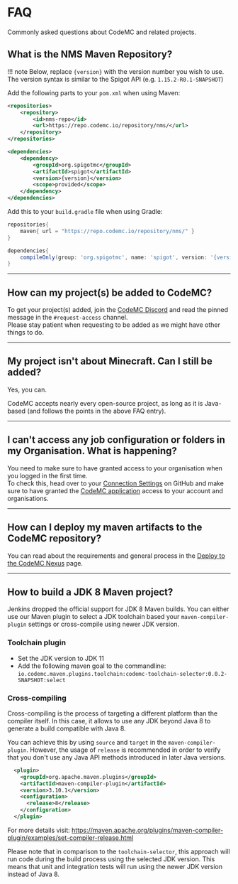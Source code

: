 [Discord]: https://discord.gg/AGcFMu6
[Connection Settings]: https://github.com/settings/applications
[CodeMC application]: https://github.com/settings/connections/applications/2debe3b061b244423bf5


# FAQ

Commonly asked questions about CodeMC and related projects.

## What is the NMS Maven Repository?

!!! note
    Below, replace `{version}` with the version number you wish to use.  
    The version syntax is similar to the Spigot API (e.g. `1.15.2-R0.1-SNAPSHOT`)

Add the following parts to your `pom.xml` when using Maven:  
```xml
<repositories>
    <repository>
        <id>nms-repo</id>
        <url>https://repo.codemc.io/repository/nms/</url>
    </repository>
</repositories>

<dependencies>
    <dependency>
        <groupId>org.spigotmc</groupId>
        <artifactId>spigot</artifactId>
        <version>{version}</version>
        <scope>provided</scope>
    </dependency>
</dependencies>
```

Add this to your `build.gradle` file when using Gradle:
```groovy
repositories{
    maven{ url = "https://repo.codemc.io/repository/nms/" }
}

dependencies{
    compileOnly(group: 'org.spigotmc', name: 'spigot', version: '{version}')
}
```

----
## How can my project(s) be added to CodeMC?

To get your project(s) added, join the [CodeMC Discord][Discord] and read the pinned message in the `#request-access` channel.  
Please stay patient when requesting to be added as we might have other things to do.

----
## My project isn't about Minecraft. Can I still be added?

Yes, you can.

CodeMC accepts nearly every open-source project, as long as it is Java-based (and follows the points in the above FAQ entry).

----
## I can't access any job configuration or folders in my Organisation. What is happening?
You need to make sure to have granted access to your organisation when you logged in the first time.  
To check this, head over to your [Connection Settings] on GitHub and make sure to have granted the [CodeMC application] access to your account and organisations.

----
## How can I deploy my maven artifacts to the CodeMC repository?

You can read about the requirements and general process in the [Deploy to the CodeMC Nexus](../jenkins/deploy/) page.

----
## How to build a JDK 8 Maven project?

Jenkins dropped the official support for JDK 8 Maven builds. You can either use our Maven plugin to select a JDK toolchain based your `maven-compiler-plugin` settings or cross-compile using newer JDK version.

### Toolchain plugin

- Set the JDK version to JDK 11
- Add the following maven goal to the commandline:
`io.codemc.maven.plugins.toolchain:codemc-toolchain-selector:0.0.2-SNAPSHOT:select`

### Cross-compiling

Cross-compiling is the process of targeting a different platform than the compiler itself. In this case, it allows to use any JDK beyond Java 8 to generate a build compatible with Java 8.

You can achieve this by using `source` and `target` in the `maven-compiler-plugin`. However, the usage of `release` is recommended in order to verify that you don't use any Java API methods introduced in later Java versions.
```xml
  <plugin>
    <groupId>org.apache.maven.plugins</groupId>
    <artifactId>maven-compiler-plugin</artifactId>
    <version>3.10.1</version>
    <configuration>
      <release>8</release>
    </configuration>
  </plugin>
```
For more details visit: https://maven.apache.org/plugins/maven-compiler-plugin/examples/set-compiler-release.html

Please note that in comparison to the `toolchain-selector`, this approach will run code during the build process using the selected JDK version. This means that unit and integration tests will run using the newer JDK version instead of Java 8. 

